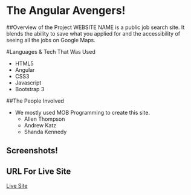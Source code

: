 # The Angular Avengers!

##Overview of the Project
WEBSITE NAME is a public job search site. It blends the ability to save what you applied for and the accessibility of seeing all the jobs on Google Maps.

#Languages & Tech That Was Used
* HTML5
* Angular
* CSS3
* Javascript
* Bootstrap 3

##The People Involved
* We mostly used MOB Programming to create this site.
  * Allen Thompson
  * Andrew Katz
  * Shanda Kennedy

## Screenshots!

## URL For Live Site

[Live Site]()
